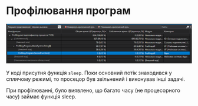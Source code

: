 ﻿# Профілювання програм

![](profiling.png)

У коді присутня функція `sleep`. Поки основний потік знаходився у сплячому режимі, то просецор був звільнений і виконував інші задачі. 

При профілюванні, було виявлено, що багато часу (не процесорного часу) займає функція sleep.
